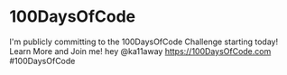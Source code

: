# 100DaysOfCode
I'm publicly committing to the 100DaysOfCode Challenge starting today! Learn More and Join me! hey  @ka11away  https://100DaysOfCode.com #100DaysOfCode
